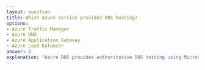 ```yaml
---
layout: question
title: Which Azure service provides DNS hosting?
options:
- Azure Traffic Manager
- Azure DNS
- Azure Application Gateway
- Azure Load Balancer
answer: 2
explanation: "Azure DNS provides authoritative DNS hosting using Microsoft Azure infrastructure, offering fast performance and high availability."
---
```


